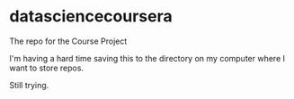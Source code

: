 datasciencecoursera
===================

The repo for the Course Project

I'm having a hard time saving this to the directory on my computer where I want to store repos.

Still trying.
